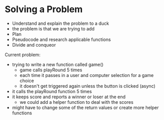 # Solving a Problem

- Understand and explain the problem to a duck
- the problem is that we are trying to add
- Plan
- Pseudocode and research applicable functions
- Divide and conqueor

Current problem:

- trying to write a new function called game()
  - game calls playRound 5 times
  - each time it passes in a user and computer selection for a game choice
  - it doesn't get triggered again unless the button is clicked (async)
- it calls the playRound function 5 times
- it keeps score and reports a winner or loser at the end
  - we could add a helper function to deal with the scores
- might have to change some of the return values or create more helper
  functions
